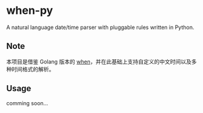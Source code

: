 # when-py

A natural language date/time parser with pluggable rules written in Python.

## Note

本项目是借鉴 Golang 版本的 [when](https://github.com/olebedev/when)，并在此基础上支持自定义的中文时间以及多种时间格式的解析。

## Usage

comming soon...